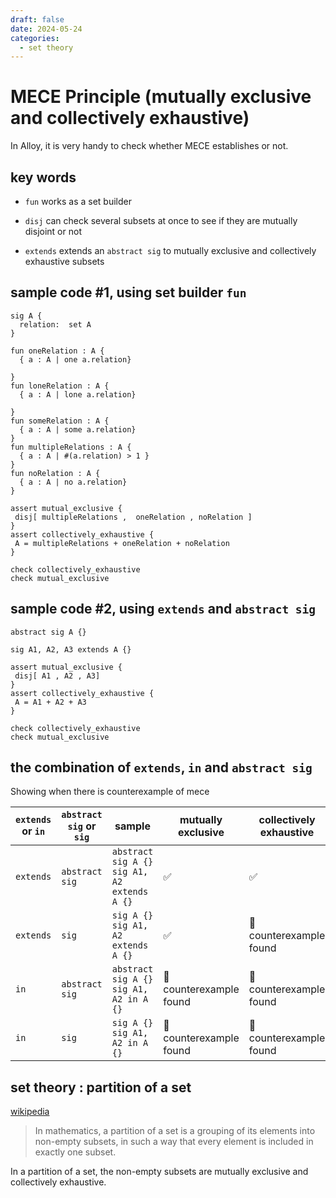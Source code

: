 ```yaml
---
draft: false
date: 2024-05-24
categories:
  - set theory
---
```


# MECE Principle (mutually exclusive and collectively exhaustive)

In Alloy, it is very handy to check whether MECE establishes or not. 

<!-- more -->

## key words

* `fun` works as a set builder

* `disj` can check several subsets at once to see if they are mutually disjoint or not

* `extends` extends an `abstract sig` to mutually exclusive and collectively exhaustive subsets  

## sample code #1, using set builder `fun`

```
sig A {
  relation:  set A
}

fun oneRelation : A {
  { a : A | one a.relation} 

}
fun loneRelation : A {
  { a : A | lone a.relation} 

}
fun someRelation : A {
  { a : A | some a.relation} 
}
fun multipleRelations : A {
  { a : A | #(a.relation) > 1 } 
}
fun noRelation : A {
  { a : A | no a.relation}
}

assert mutual_exclusive {
 disj[ multipleRelations ,  oneRelation , noRelation ]
}
assert collectively_exhaustive {
 A = multipleRelations + oneRelation + noRelation
}

check collectively_exhaustive
check mutual_exclusive

```

## sample code #2, using `extends` and `abstract sig`

```
abstract sig A {}

sig A1, A2, A3 extends A {}

assert mutual_exclusive {
 disj[ A1 , A2 , A3]
}
assert collectively_exhaustive {
 A = A1 + A2 + A3
}

check collectively_exhaustive
check mutual_exclusive
```

## the combination of `extends`, `in` and `abstract sig`

Showing when there is counterexample of mece

| `extends` or `in` | `abstract sig` or `sig` | sample |  mutually exclusive | collectively exhaustive |
| -- | -- | -- | -- | --|
| `extends` | `abstract sig` | `abstract sig A {}`<br>`sig A1, A2 extends A {}` | :white_check_mark: | :white_check_mark: | 
| `extends` | `sig` |   `sig A {}`<br>`sig A1, A2 extends A {}` |  :white_check_mark: |  :no_entry_sign: <br>counterexample found |
| `in` |  `abstract sig` | `abstract sig A {}`<br>`sig A1, A2 in A {}` | :no_entry_sign: <br>counterexample found  | :no_entry_sign: <br>counterexample found  | 
| `in` |  `sig` | `sig A {}`<br>`sig A1, A2 in A {}` | :no_entry_sign: <br>counterexample found  | :no_entry_sign:  <br>counterexample found | 


## set theory : partition of a set

[wikipedia](https://en.wikipedia.org/wiki/Partition_of_a_set)

> In mathematics, a partition of a set is a grouping of its elements into non-empty subsets, in such a way that every element is included in exactly one subset.

In a partition of a set, the non-empty subsets are mutually exclusive and collectively exhaustive.  

